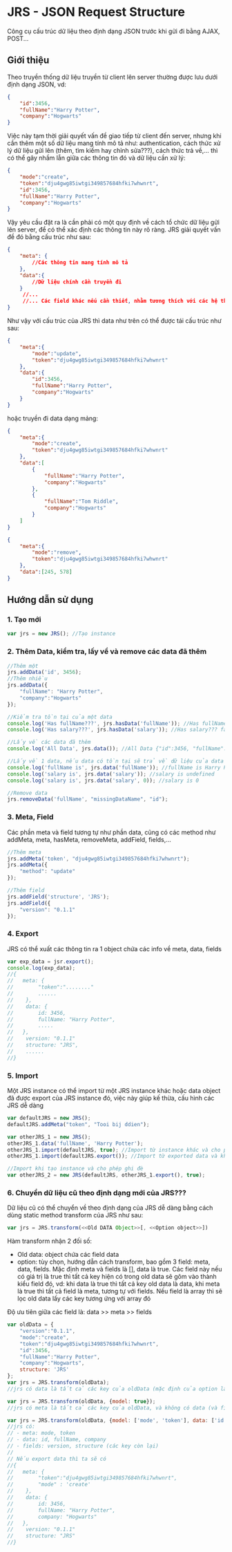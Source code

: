 JRS - JSON Request Structure
============================

Công cụ cấu trúc dữ liệu theo định dạng JSON trước khi gửi đi bằng AJAX, POST...

## Giới thiệu


Theo truyền thống dữ liệu truyền từ client lên server thường được lưu dưới định dạng JSON, vd:

```json
{
    "id":3456,
    "fullName":"Harry Potter",
    "company":"Hogwarts"   
}
```

Việc này tạm thời giải quyết vấn đề giao tiếp từ client đến server, nhưng khi cần thêm một số dữ liệu mang tính mô tả như:
authentication,  cách thức xử lý dữ liệu gửi lên (thêm, tìm kiếm hay chỉnh sửa???), cách thức trả về,... thì có thể gây
nhầm lẫn giữa các thông tin đó và dữ liệu cần xử lý:

```json
{
    "mode":"create",
    "token":"dju4gwg85iwtgi349857684hfki7whwnrt",
    "id":3456,
    "fullName":"Harry Potter",
    "company":"Hogwarts"   
}
```
Vậy yêu cầu đặt ra là cần phải có một quy định về cách tổ chức dữ liệu gửi lên server, để có thể xác định các thông tin này rõ ràng.
JRS giải quyết vấn đề đó bằng cấu trúc như sau:

```json
{
    "meta": {
        //Các thông tin mang tính mô tả
    }, 
    "data":{
        //Dữ liệu chính cần truyền đi
    }
     //...
     //... Các field khác nếu cần thiết, nhằm tương thích với các hệ thống mà không thể thay đổi hay các thông tin khác
}
```

Như vậy với cấu trúc của JRS thì data như trên có thể được tái cấu trúc như sau:

```json
{
    "meta":{
        "mode":"update",
        "token":"dju4gwg85iwtgi349857684hfki7whwnrt"
    },
    "data":{
        "id":3456,
        "fullName":"Harry Potter",
        "company":"Hogwarts"   
    }
}
```
hoặc truyền đi data dạng mảng:

```json
{
    "meta":{
        "mode":"create",
        "token":"dju4gwg85iwtgi349857684hfki7whwnrt"
    },
    "data":[
        {
            "fullName":"Harry Potter",
            "company":"Hogwarts"   
        },
        {
            "fullName":"Tom Riddle",
            "company":"Hogwarts"   
        }
    ]
}
```

```json
{
    "meta":{
        "mode":"remove",
        "token":"dju4gwg85iwtgi349857684hfki7whwnrt"
    },
    "data":[245, 578]
}
```
## Hướng dẫn sử dụng
### 1. Tạo mới
```js
var jrs = new JRS(); //Tạo instance
```
### 2. Thêm Data, kiểm tra, lấy về và remove các data đã thêm
```js
//Thêm một
jrs.addData('id', 3456); 
//Thêm nhiều
jrs.addData({
    "fullName": "Harry Potter",
    "company":"Hogwarts"
});

//Kiểm tra tồn tại của một data
console.log('Has fullName???', jrs.hasData('fullName')); //Has fullName??? true
console.log('Has salary???', jrs.hasData('salary')); //Has salary??? false

//Lấy về các data đã thêm
console.log('All Data', jrs.data()); //All Data {"id":3456, "fullName":"Harry Potter", "company":"Hogwarts"}

//Lấy về 1 data, nếu data có tồn tại sẽ trả về dữ liệu của data đó, không thì trả về giá trị mặc định (tùy chọn, mặc định là undefined)
console.log('fullName is', jrs.data('fullName')); //fullName is Harry Potter
console.log('salary is', jrs.data('salary')); //salary is undefined
console.log('salary is', jrs.data('salary', 0)); //salary is 0

//Remove data
jrs.removeData('fullName', "missingDataName", "id");
```

### 3. Meta, Field
Các phần meta và field tương tự như phần data, cũng có các method như addMeta, meta, hasMeta, removeMeta, addField, fields,...
```js
//Thêm meta
jrs.addMeta('token', "dju4gwg85iwtgi349857684hfki7whwnrt");
jrs.addMeta({
    "method": "update"
});

//Thêm field
jrs.addField('structure', 'JRS');
jrs.addField({
    "version": "0.1.1"
});
```
### 4. Export
JRS có thể xuất các thông tin ra 1 object chứa các info về meta, data, fields

```js
var exp_data = jsr.export();
console.log(exp_data); 
//{
//   meta: {
//        "token":"........"
//        ......
//    },
//    data: {
//        id: 3456,
//        fullName: "Harry Potter",
//        .....
//   },
//    version: "0.1.1"
//    structure: "JRS",
//    ......
//}
```

### 5. Import
Một JRS instance có thể import từ một JRS instance khác hoặc data object đã được export của JRS instance đó, việc này giúp kế thừa, cấu hình các JRS dễ dàng

```js
var defaultJRS = new JRS();
defaultJRS.addMeta("token", "Tooi bij ddien");

var otherJRS_1 = new JRS();
otherJRS_1.data('fullName', 'Harry Potter');
otherJRS_1.import(defaultJRS, true); //Import từ instance khác và cho phép ghi đè
otherJRS_1.import(defaultJRS.export()); //Import từ exported data và không cho phép ghi đè

//Import khi tạo instance và cho phép ghi đè
var otherJRS_2 = new JRS(defaultJRS, otherJRS_1.export(), true);
```

### 6. Chuyển dữ liệu cũ theo định dạng mới của JRS???
Dữ liệu cũ có thể chuyển về theo định dạng của JRS dễ dàng bằng cách dùng static method transform của JRS như sau:

```js
var jrs = JRS.transform(<<Old DATA Object>>[, <<Option object>>])
```
Hàm transform nhận 2 đối số:
* Old data: object chứa các field data
* option: tùy chọn, hướng dẫn cách transform, bao gồm 3 field: meta, data, fields. Mặc định meta và fields là [], data là true. Các field này nếu có giá trị là true thì tất cả key hiện có trong old data sẽ gôm vào thành kiểu field đó, vd: khi data là true thì tất cả key old data là data, khi meta là true thì tất cả field là meta, tương tự với fields. Nếu field là array thì sẽ lọc old data lấy các key tương ứng với array đó

Độ ưu tiên giữa các field là: data >> meta >> fields

```js
var oldData = {
    "version":"0.1.1",
    "mode":"create",
    "token":"dju4gwg85iwtgi349857684hfki7whwnrt",
    "id":3456,
    "fullName":"Harry Potter",
    "company":"Hogwarts",
    structure: 'JRS'
};
var jrs = JRS.transform(oldData);
//jrs có data là tất cả các key của oldData (mặc định của option là data = true)

var jrs = JRS.transform(oldData, {model: true});
//jrs có meta là tất cả các key của oldData, và không có data (và fields) vì model đã lấy hết key của oldData

var jrs = JRS.transform(oldData, {model: ['mode', 'token'], data: ['id', 'fullName', 'company'], fields: true});
//jrs có:
// - meta: mode, token
// - data: id, fullName, company
// - fields: version, structure (các key còn lại)
//
// Nếu export data thì ta sẽ có
//{
//   meta: {
//        "token":"dju4gwg85iwtgi349857684hfki7whwnrt",
//        "mode" : 'create'
//    },
//    data: {
//        id: 3456,
//        fullName: "Harry Potter",
//        company: "Hogwarts"
//   },
//    version: "0.1.1"
//    structure: "JRS"
//}
```
